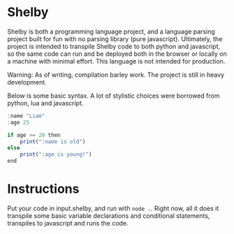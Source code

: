 # Shelby 

Shelby is both a programming language project, and a language parsing project built for fun with no parsing library (pure javascript). Ultimately, the project is intended to transpile Shelby code to both python and javascript, so the same code can run and be deployed both in the browser or locally on a machine with minimal effort. This language is not intended for production.

Warning: As of writing, compilation barley work. The project is still in heavy development.  

Below is some basic syntax. A lot of stylistic choices were borrowed from python, lua and javascript. 

```js 
:name "Liam" 
:age 25 

if age >= 20 then 
    print(":name is old")
else 
    print(":age is young!")
end 
```

# Instructions 

Put your code in input.shelby, and run with `node .`. Right now, all it does it transpile some basic variable declarations and conditional statements, transpiles to javascript and runs the code. 
